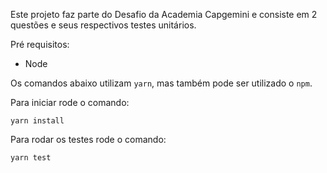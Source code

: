 Este projeto faz parte do Desafio da Academia Capgemini e consiste em 2 questões e seus respectivos testes unitários.

Pré requisitos:
- Node

Os comandos abaixo utilizam `yarn`, mas também pode ser utilizado o `npm`.

Para iniciar rode o comando:

```
yarn install
```

Para rodar os testes rode o comando:
```
yarn test
```